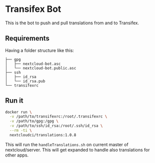 # Transifex Bot

This is the bot to push and pull translations from and to Transifex.

## Requirements

Having a folder structure like this:

```
├── gpg
│   ├── nextcloud-bot.asc
│   └── nextcloud-bot.public.asc
├── ssh
│   ├── id_rsa
│   └── id_rsa.pub
└── transifexrc
```

## Run it

```bash
docker run \
  -v /path/to/transifexrc:/root/.transifexrc \
  -v /path/to/gpg:/gpg \
  -v /path/to/ssh/id_rsa:/root/.ssh/id_rsa \
  --rm -ti \
  nextcloudci/translations:1.0.8
```

This will run the `handleTranslations.sh` on current master of nextcloud/server. This will get expanded to handle also translations for other apps.
